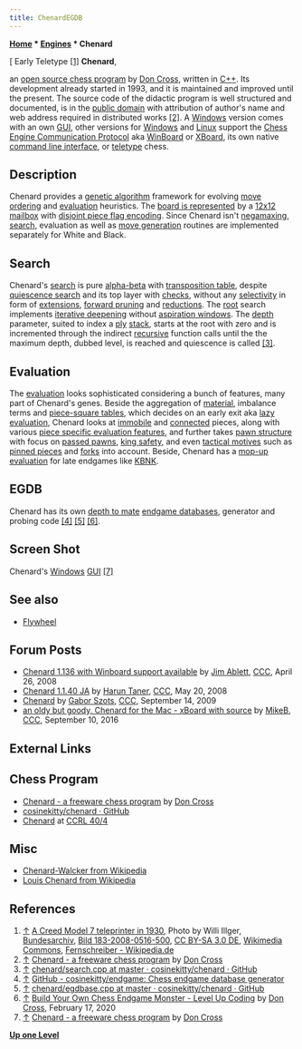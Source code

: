```yaml
---
title: ChenardEGDB
---
```

**[Home](Home "Home") * [Engines](Engines "Engines") * Chenard**

\[ Early Teletype <a id="cite-note-1" href="#cite-ref-1">[1]</a>
**Chenard**,

an [open source chess program](Category:Open_Source "Category:Open Source") by [Don Cross](Don_Cross "Don Cross"), written in [C++](Cpp "Cpp"). Its development already started in 1993, and it is maintained and improved until the present.
The source code of the didactic program is well structured and documented, is in the [public domain](https://en.wikipedia.org/wiki/Public_domain) with attribution of author's name and web address required in distributed works <a id="cite-note-2" href="#cite-ref-2">[2]</a>.
A [Windows](Windows "Windows") version comes with an own [GUI](GUI "GUI"), other versions for [Windows](Windows "Windows") and [Linux](Linux "Linux") support the [Chess Engine Communication Protocol](Chess_Engine_Communication_Protocol "Chess Engine Communication Protocol") aka [WinBoard](WinBoard "WinBoard") or [XBoard](XBoard "XBoard"), its own native [command line interface](CLI "CLI"), or [teletype](https://en.wikipedia.org/wiki/Teleprinter) chess.

## Description

Chenard provides a [genetic algorithm](Genetic_Programming#GeneticAlgorithm "Genetic Programming") framework for evolving [move ordering](Move_Ordering "Move Ordering") and [evaluation](Evaluation "Evaluation") heuristics.
The [board is represented](Board_Representation "Board Representation") by a [12x12 mailbox](Mailbox "Mailbox") with [disjoint piece flag encoding](Pieces#DisjointPieceFlags "Pieces").
Since Chenard isn't [negamaxing](Negamax "Negamax"), [search](Search "Search"), evaluation as well as [move generation](Move_Generation "Move Generation") routines are implemented separately for White and Black.

## Search

Chenard's [search](Search "Search") is pure [alpha-beta](Alpha-Beta "Alpha-Beta") with [transposition table](Transposition_Table "Transposition Table"),
despite [quiescence search](Quiescence_Search "Quiescence Search") and its top layer with [checks](Quiescence_Search#Checks "Quiescence Search"),
without any [selectivity](Selectivity "Selectivity") in form of [extensions](Extensions "Extensions"), [forward pruning](Pruning "Pruning") and [reductions](Reductions "Reductions").
The [root](Root "Root") search implements [iterative deepening](Iterative_Deepening "Iterative Deepening") without [aspiration windows](Aspiration_Windows "Aspiration Windows").
The [depth](Depth "Depth") parameter, suited to index a [ply](Ply "Ply") [stack](Stack "Stack"), starts at the root with zero and is incremented through the indirect [recursive](Recursion "Recursion") function calls until the the maximum depth, dubbed level, is reached and quiescence is called <a id="cite-note-3" href="#cite-ref-3">[3]</a>.

## Evaluation

The [evaluation](Evaluation "Evaluation") looks sophisticated considering a bunch of features, many part of Chenard's genes.
Beside the aggregation of [material](Material "Material"), imbalance terms and [piece-square tables](Piece-Square_Tables "Piece-Square Tables"),
which decides on an early exit aka [lazy evaluation](Lazy_Evaluation "Lazy Evaluation"), Chenard looks at [immobile](Trapped_Pieces "Trapped Pieces") and [connected](Connectivity "Connectivity") pieces,
along with various [piece specific evaluation features](Evaluation_of_Pieces "Evaluation of Pieces"), and further takes [pawn structure](Pawn_Structure "Pawn Structure") with focus on [passed pawns](Passed_Pawn "Passed Pawn"), [king safety](King_Safety "King Safety"), and even [tactical motives](Tactics "Tactics") such as [pinned pieces](Pin "Pin") and [forks](Double_Attack "Double Attack") into account.
Beside, Chenard has a [mop-up evaluation](index.php?title=Mop-up_evaluation&action=edit&redlink=1 "Mop-up evaluation (page does not exist)") for late endgames like [KBNK](KBNK_Endgame "KBNK Endgame").

## EGDB

Chenard has its own [depth to mate](Endgame_Tablebases#DTM "Endgame Tablebases") [endgame databases](Endgame_Tablebases "Endgame Tablebases"), generator and probing code <a id="cite-note-4" href="#cite-ref-4">[4]</a> <a id="cite-note-5" href="#cite-ref-5">[5]</a> <a id="cite-note-6" href="#cite-ref-6">[6]</a>.

## Screen Shot

[](http://cosinekitty.com/chenard/)
Chenard's [Windows](Windows "Windows") [GUI](GUI "GUI") <a id="cite-note-7" href="#cite-ref-7">[7]</a>

## See also

- [Flywheel](index.php?title=Flywheel&action=edit&redlink=1 "Flywheel (page does not exist)")

## Forum Posts

- [Chenard 1.136 with Winboard support available](http://www.talkchess.com/forum/viewtopic.php?t=20846) by [Jim Ablett](Jim_Ablett "Jim Ablett"), [CCC](CCC "CCC"), April 26, 2008
- [Chenard 1.1.40 JA](http://www.talkchess.com/forum/viewtopic.php?t=21252) by [Harun Taner](Harun_Taner "Harun Taner"), [CCC](CCC "CCC"), May 20, 2008
- [Chenard](http://www.talkchess.com/forum/viewtopic.php?t=29749) by [Gabor Szots](Gabor_Szots "Gabor Szots"), [CCC](CCC "CCC"), September 14, 2009
- [an oldy but goody, Chenard for the Mac - xBoard with source](http://www.talkchess.com/forum3/viewtopic.php?f=2&t=61386) by [MikeB](Michael_Byrne "Michael Byrne"), [CCC](CCC "CCC"), September 10, 2016

## External Links

## Chess Program

- [Chenard - a freeware chess program](http://cosinekitty.com/chenard/) by [Don Cross](Don_Cross "Don Cross")
- [cosinekitty/chenard · GitHub](https://github.com/cosinekitty/chenard)
- [Chenard](http://www.computerchess.org.uk/ccrl/404/cgi/compare_engines.cgi?family=Chenard&print=Rating+list&print=Results+table&print=LOS+table&print=Ponder+hit+table&print=Eval+difference+table&print=Comopp+gamenum+table&print=Overlap+table&print=Score+with+common+opponents) at [CCRL 40/4](CCRL "CCRL")

## Misc

- [Chenard-Walcker from Wikipedia](https://en.wikipedia.org/wiki/Chenard-Walcker)
- [Louis Chenard from Wikipedia](https://en.wikipedia.org/wiki/Louis_Chenard)

## References

1. <a id="cite-ref-1" href="#cite-note-1">↑</a> [A Creed Model 7 teleprinter in 1930](https://commons.wikimedia.org/wiki/File:Bundesarchiv_Bild_183-2008-0516-500,_Fernschreibmaschine_mit_Telefonanschluss.jpg?uselang=en), Photo by Willi Illger, [Bundesarchiv](https://commons.wikimedia.org/wiki/Commons:Bundesarchiv), [Bild 183-2008-0516-500](https://www.bild.bundesarchiv.de/dba/de/search/?query=Bild+183-2008-0516-500), [CC BY-SA 3.0 DE](https://creativecommons.org/licenses/by-sa/3.0/de/deed.en), [Wikimedia Commons](https://en.wikipedia.org/wiki/Wikimedia_Commons), [Fernschreiber - Wikipedia.de](https://de.wikipedia.org/wiki/Fernschreiber)
1. <a id="cite-ref-2" href="#cite-note-2">↑</a> [Chenard - a freeware chess program](http://cosinekitty.com/chenard/) by [Don Cross](Don_Cross "Don Cross")
1. <a id="cite-ref-3" href="#cite-note-3">↑</a> [chenard/search.cpp at master · cosinekitty/chenard · GitHub](https://github.com/cosinekitty/chenard/blob/master/src/search.cpp)
1. <a id="cite-ref-4" href="#cite-note-4">↑</a> [GitHub - cosinekitty/endgame: Chess endgame database generator](https://github.com/cosinekitty/endgame)
1. <a id="cite-ref-5" href="#cite-note-5">↑</a> [chenard/egdbase.cpp at master · cosinekitty/chenard · GitHub](https://github.com/cosinekitty/chenard/blob/master/src/egdbase.cpp)
1. <a id="cite-ref-6" href="#cite-note-6">↑</a> [Build Your Own Chess Endgame Monster - Level Up Coding](https://levelup.gitconnected.com/build-your-own-chess-endgame-monster-a3fb23bb3ec1) by [Don Cross](Don_Cross "Don Cross"), February 17, 2020
1. <a id="cite-ref-7" href="#cite-note-7">↑</a> [Chenard - a freeware chess program](http://cosinekitty.com/chenard/) by [Don Cross](Don_Cross "Don Cross")

**[Up one Level](Engines "Engines")**

